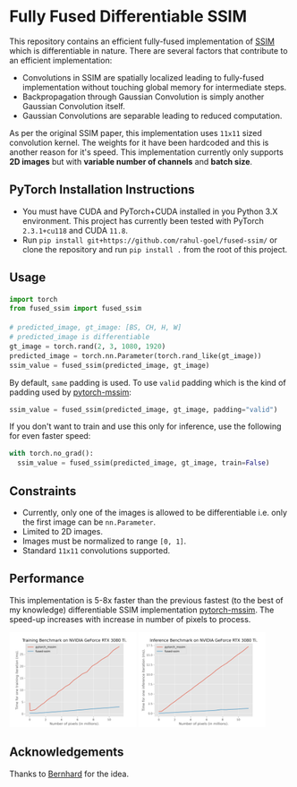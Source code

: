 # Fully Fused Differentiable SSIM

This repository contains an efficient fully-fused implementation of [SSIM](https://en.wikipedia.org/wiki/Structural_similarity_index_measure) which is differentiable in nature. There are several factors that contribute to an efficient implementation:
- Convolutions in SSIM are spatially localized leading to fully-fused implementation without touching global memory for intermediate steps.
- Backpropagation through Gaussian Convolution is simply another Gaussian Convolution itself.
- Gaussian Convolutions are separable leading to reduced computation.

As per the original SSIM paper, this implementation uses `11x11` sized convolution kernel. The weights for it have been hardcoded and this is another reason for it's speed. This implementation currently only supports **2D images** but with **variable number of channels** and **batch size**.

## PyTorch Installation Instructions
- You must have CUDA and PyTorch+CUDA installed in you Python 3.X environment. This project has currently been tested with PyTorch `2.3.1+cu118` and CUDA `11.8`.
- Run `pip install git+https://github.com/rahul-goel/fused-ssim/` or clone the repository and run `pip install .` from the root of this project.

## Usage
```python
import torch
from fused_ssim import fused_ssim

# predicted_image, gt_image: [BS, CH, H, W]
# predicted_image is differentiable
gt_image = torch.rand(2, 3, 1080, 1920)
predicted_image = torch.nn.Parameter(torch.rand_like(gt_image))
ssim_value = fused_ssim(predicted_image, gt_image)
```

By default, `same` padding is used. To use `valid` padding which is the kind of padding used by [pytorch-mssim](https://github.com/VainF/pytorch-msssim):
```python
ssim_value = fused_ssim(predicted_image, gt_image, padding="valid")
```

If you don't want to train and use this only for inference, use the following for even faster speed:
```python
with torch.no_grad():
  ssim_value = fused_ssim(predicted_image, gt_image, train=False)
```

## Constraints
- Currently, only one of the images is allowed to be differentiable i.e. only the first image can be `nn.Parameter`.
- Limited to 2D images.
- Images must be normalized to range `[0, 1]`.
- Standard `11x11` convolutions supported.

## Performance
This implementation is 5-8x faster than the previous fastest (to the best of my knowledge) differentiable SSIM implementation [pytorch-mssim](https://github.com/VainF/pytorch-msssim). The speed-up increases with increase in number of pixels to process.

<img src="./images/training_time.png" width="45%"> <img src="./images/inference_time.png" width="45%">

## Acknowledgements
Thanks to [Bernhard](https://snosixtyboo.github.io) for the idea.
